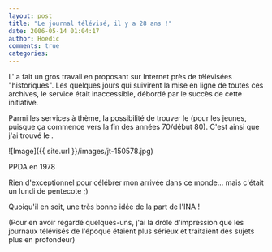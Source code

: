 ```yaml
---
layout: post
title: "Le journal télévisé, il y a 28 ans !"
date: 2006-05-14 01:04:17
author: Hoedic
comments: true
categories: 
---
```



L' a fait un gros travail en proposant sur Internet près de  télévisées "historiques". Les quelques jours qui suivirent la mise en ligne de toutes ces archives, le service était inaccessible, débordé par le succès de cette initiative.

Parmi les services à thème, la possibilité de trouver le  (pour les jeunes, puisque ça commence vers la fin des années 70/début 80). C'est ainsi que j'ai trouvé le .

![Image]({{ site.url }}/images/jt-150578.jpg)
<div class="photoattrib">PPDA en 1978</div>



Rien d'exceptionnel pour célébrer mon arrivée dans ce monde... mais c'était un lundi de pentecote ;)

Quoiqu'il en soit, une très bonne idée de la part de l'INA !

(Pour en avoir regardé quelques-uns, j'ai la drôle d'impression que les journaux télévisés de l'époque étaient plus sérieux et traitaient des sujets plus en profondeur)